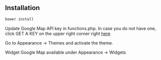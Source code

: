 ## Installation

```bash
bower install
```

Update Google Map API key in functions.php. In case you do not have one, click GET A KEY on the upper right corner right [here](https://developers.google.com/maps/documentation/javascript/)

Go to Appearance -> Themes and activate the theme.

Widget Google Map available under Appearance -> Widgets